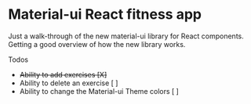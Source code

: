 # Material-ui React fitness app    

Just a walk-through of the new material-ui library for React components.    
Getting a good overview of how the new library works.

Todos   
- ~~Ability to add exercises [X]~~
- Ability to delete an exercise [ ]
- Ability to change the Material-ui Theme colors [ ]
